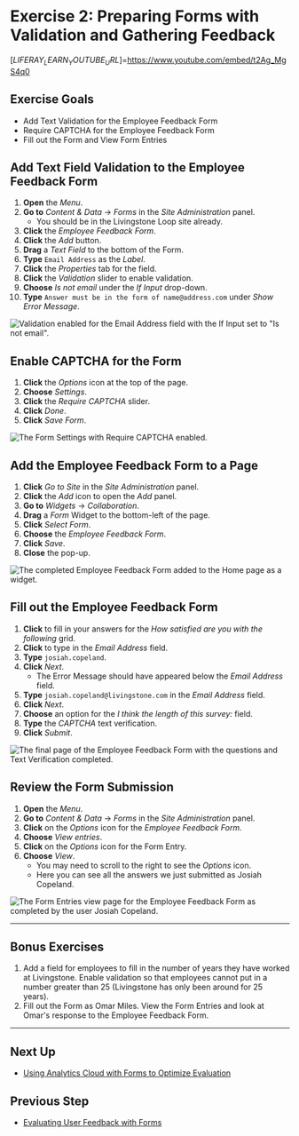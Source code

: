 # Exercise 2: Preparing Forms with Validation and Gathering Feedback

[$LIFERAY_LEARN_YOUTUBE_URL$]=https://www.youtube.com/embed/t2Ag_MgS4q0

## Exercise Goals

* Add Text Validation for the Employee Feedback Form
* Require CAPTCHA for the Employee Feedback Form
* Fill out the Form and View Form Entries

## Add Text Field Validation to the Employee Feedback Form

1. **Open** the _Menu_.
2. **Go to** _Content & Data_ → _Forms_  in the _Site Administration_ panel.
	* You should be in the Livingstone Loop site already.
3. **Click** the _Employee Feedback Form_. 
4. **Click** the _Add_ button.
5. **Drag** a _Text Field_ to the bottom of the Form.
6. **Type** `Email Address` as the _Label_.
7. **Click** the _Properties_ tab for the field.
8. **Click** the _Validation_ slider to enable validation.
9. **Choose** _Is not email_ under the _If Input_ drop-down.
10. **Type** `Answer must be in the form of name@address.com` under _Show Error Message_.

![Validation enabled for the Email Address field with the If Input set to "Is not email".](./images/field-valid.png)

## Enable CAPTCHA for the Form

1. **Click** the _Options_ icon at the top of the page.
2. **Choose** _Settings_.
3. **Click** the _Require CAPTCHA_ slider.
4. **Click** _Done_.
5. **Click** _Save Form_.

![The Form Settings with Require CAPTCHA enabled.](./images/require-captcha.png)

## Add the Employee Feedback Form to a Page

1. **Click** _Go to Site_ in the _Site Administration_ panel.
2. **Click** the _Add_ icon to open the _Add_ panel.
3. **Go to** _Widgets_ → _Collaboration_.
4. **Drag** a _Form_ Widget to the bottom-left of the page.
5. **Click** _Select Form_.
6. **Choose** the _Employee Feedback Form_.
7. **Click** _Save_.
8. **Close** the pop-up.

![The completed Employee Feedback Form added to the Home page as a widget.](./images/form-on-page.png)

## Fill out the Employee Feedback Form

1. **Click** to fill in your answers for the _How satisfied are you with the following_ grid. 
2. **Click** to type in the _Email Address_ field.
3. **Type** `josiah.copeland`.
4. **Click** _Next_.
	* The Error Message should have appeared below the _Email Address_ field.
5. **Type** `josiah.copeland@livingstone.com` in the _Email Address_ field.
6. **Click** _Next_.
7. **Choose** an option for the _I think the length of this survey:_ field.
8. **Type** the _CAPTCHA_ text verification.
9. **Click** _Submit_.

![The final page of the Employee Feedback Form with the questions and Text Verification completed.](./images/survey-completed.png)

## Review the Form Submission

1. **Open** the _Menu_.
2. **Go to** _Content & Data_ → _Forms_ in the _Site Administration_ panel.
3. **Click** on the _Options_ icon for the _Employee Feedback Form_.
4. **Choose** _View entries_.
5. **Click** on the _Options_ icon for the Form Entry.
6. **Choose** _View_.
    * You may need to scroll to the right to see the _Options_ icon.
	* Here you can see all the answers we just submitted as Josiah Copeland.

![The Form Entries view page for the Employee Feedback Form as completed by the user Josiah Copeland.](./images/form-entries.png)

---

## Bonus Exercises

1. Add a field for employees to fill in the number of years they have worked at Livingstone. Enable validation so that employees cannot put in a number greater than 25 (Livingstone has only been around for 25 years).
2. Fill out the Form as Omar Miles. View the Form Entries and look at Omar's response to the Employee Feedback Form. 

---

## Next Up

* [Using Analytics Cloud with Forms to Optimize Evaluation](./using-analytics-cloud-to-optimize-evaluation.md)

## Previous Step

* [Evaluating User Feedback with Forms](./evaluating-user-feedback-with-forms.md)